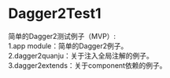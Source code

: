 # Dagger2Test1
简单的Dagger2测试例子（MVP）:
<br>1.app module：简单的Dagger2例子。
<br>2.dagger2quanju：关于注入全局注解的例子。
<br>3.dagger2extends：关于component依赖的例子。

